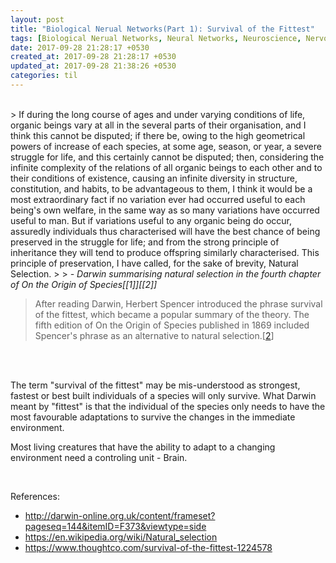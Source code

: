 ```yaml
---
layout: post
title: "Biological Nerual Networks(Part 1): Survival of the Fittest"
tags: [Biological Nerual Networks, Neural Networks, Neuroscience, Nervous System, Survival of the fittest, Natural Selection, Adaptability]
date: 2017-09-28 21:28:17 +0530
created_at: 2017-09-28 21:28:17 +0530
updated_at: 2017-09-28 21:38:26 +0530
categories: til
---
```


<br/>
> If during the long course of ages and under varying conditions of life, organic beings vary at all in the several parts of their organisation, and I think this cannot be disputed; if there be, owing to the high geometrical powers of increase of each species, at some age, season, or year, a severe struggle for life, and this certainly cannot be disputed; then, considering the infinite complexity of the relations of all organic beings to each other and to their conditions of existence, causing an infinite diversity in structure, constitution, and habits, to be advantageous to them, I think it would be a most extraordinary fact if no variation ever had occurred useful to each being's own welfare, in the same way as so many variations have occurred useful to man. But if variations useful to any organic being do occur, assuredly individuals thus characterised will have the best chance of being preserved in the struggle for life; and from the strong principle of inheritance they will tend to produce offspring similarly characterised. This principle of preservation, I have called, for the sake of brevity, Natural Selection.
> 
> <cite> - Darwin summarising natural selection in the fourth chapter of On the Origin of Species[[1]][[2]]</cite>

<br/>

> After reading Darwin, Herbert Spencer introduced the phrase survival of the fittest, which became a popular summary of the theory. The fifth edition of On the Origin of Species published in 1869 included Spencer's phrase as an alternative to natural selection.[[2]]


<br/>

<br/>

The term "survival of the fittest" may be mis-understood as strongest, fastest or best built individuals of a species will only survive. What Darwin meant by "fittest" is that the individual of the species only needs to have the most favourable adaptations to survive the changes in the immediate environment.

Most living creatures that have the ability to adapt to a changing environment need a controling unit - Brain. 

[1]:http://darwin-online.org.uk/content/frameset?pageseq=144&itemID=F373&viewtype=side
[2]:https://en.wikipedia.org/wiki/Natural_selection

<br/>

References:

- <http://darwin-online.org.uk/content/frameset?pageseq=144&itemID=F373&viewtype=side>
- <https://en.wikipedia.org/wiki/Natural_selection>
- <https://www.thoughtco.com/survival-of-the-fittest-1224578>

<br/>

